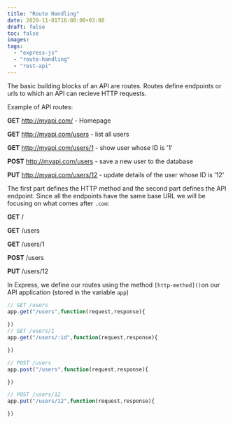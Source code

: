 ```yaml
---
title: "Route Handling"
date: 2020-11-01T16:00:00+03:00
draft: false
toc: false
images:
tags:
  - "express-js"
  - "route-handling"
  - "rest-api"
---
```


The basic building blocks of an API are routes. Routes define endpoints or urls to which an API can recieve HTTP requests.

Example of API routes:

**GET**  http://myapi.com/ - Homepage 

**GET**  http://myapi.com/users - list all users

**GET**  http://myapi.com/users/1 - show user whose ID is '1'

**POST** http://myapi.com/users - save a new user to the database

**PUT**  http://myapi.com/users/12 - update details of the user whose ID is '12'

The first part defines the HTTP method and the second part defines the API endpoint. Since all the endpoints have the same base URL we will be focusing on what comes after `.com`:

**GET**  /

**GET**  /users

**GET**  /users/1

**POST** /users

**PUT**  /users/12

In Express, we define our routes using the method `[http-method]()`on our API application (stored in the variable `app`) 

```js
// GET /users
app.get("/users",function(request,response){
   
})
// GET /users/1
app.get("/users/:id",function(request,response){

})

// POST /users
app.post("/users",function(request,response){

})

// POST /users/12
app.put("/users/12",function(request,response){

})
```